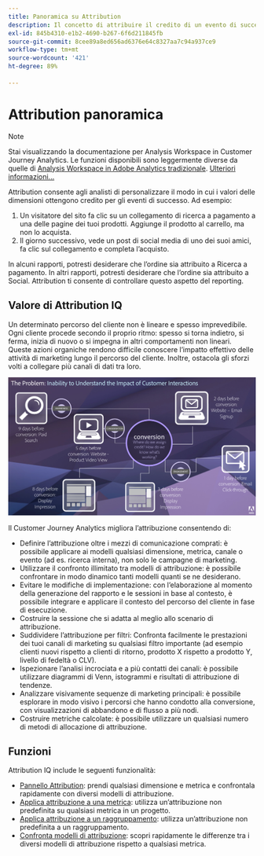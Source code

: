 ```yaml
---
title: Panoramica su Attribution
description: Il concetto di attribuire il credito di un evento di successo a più elementi dimensionali.
exl-id: 845b4310-e1b2-4690-b267-6f6d211845fb
source-git-commit: 8cee89a8ed656ad6376e64c8327aa7c94a937ce9
workflow-type: tm+mt
source-wordcount: '421'
ht-degree: 89%

---
```


# Attribution panoramica

>[!NOTE]
>
>Stai visualizzando la documentazione per Analysis Workspace in Customer Journey Analytics. Le funzioni disponibili sono leggermente diverse da quelle di [Analysis Workspace in Adobe Analytics tradizionale](https://experienceleague.adobe.com/docs/analytics/analyze/analysis-workspace/home.html). [Ulteriori informazioni...](/help/getting-started/cja-aa.md)

Attribution consente agli analisti di personalizzare il modo in cui i valori delle dimensioni ottengono credito per gli eventi di successo. Ad esempio:

1. Un visitatore del sito fa clic su un collegamento di ricerca a pagamento a una delle pagine dei tuoi prodotti. Aggiunge il prodotto al carrello, ma non lo acquista.
2. Il giorno successivo, vede un post di social media di uno dei suoi amici, fa clic sul collegamento e completa l’acquisto.

In alcuni rapporti, potresti desiderare che l’ordine sia attribuito a Ricerca a pagamento. In altri rapporti, potresti desiderare che l’ordine sia attribuito a Social. Attribution ti consente di controllare questo aspetto del reporting.

## Valore di Attribution IQ

Un determinato percorso del cliente non è lineare e spesso imprevedibile. Ogni cliente procede secondo il proprio ritmo: spesso si torna indietro, si ferma, inizia di nuovo o si impegna in altri comportamenti non lineari. Queste azioni organiche rendono difficile conoscere l’impatto effettivo delle attività di marketing lungo il percorso del cliente. Inoltre, ostacola gli sforzi volti a collegare più canali di dati tra loro.

![Problema di Attribution IQ](assets/attribution_iq_problem.png)

Il Customer Journey Analytics migliora l’attribuzione consentendo di:

* Definire l’attribuzione oltre i mezzi di comunicazione comprati: è possibile applicare ai modelli qualsiasi dimensione, metrica, canale o evento (ad es. ricerca interna), non solo le campagne di marketing.
* Utilizzare il confronto illimitato tra modelli di attribuzione: è possibile confrontare in modo dinamico tanti modelli quanti se ne desiderano.
* Evitare le modifiche di implementazione: con l’elaborazione al momento della generazione del rapporto e le sessioni in base al contesto, è possibile integrare e applicare il contesto del percorso del cliente in fase di esecuzione.
* Costruire la sessione che si adatta al meglio allo scenario di attribuzione.
* Suddividere l’attribuzione per filtri: Confronta facilmente le prestazioni dei tuoi canali di marketing su qualsiasi filtro importante (ad esempio clienti nuovi rispetto a clienti di ritorno, prodotto X rispetto a prodotto Y, livello di fedeltà o CLV).
* Ispezionare l’analisi incrociata e a più contatti dei canali: è possibile utilizzare diagrammi di Venn, istogrammi e risultati di attribuzione di tendenze.
* Analizzare visivamente sequenze di marketing principali: è possibile esplorare in modo visivo i percorsi che hanno condotto alla conversione, con visualizzazioni di abbandono e di flusso a più nodi.
* Costruire metriche calcolate: è possibile utilizzare un qualsiasi numero di metodi di allocazione di attribuzione.

## Funzioni

Attribution IQ include le seguenti funzionalità:

* [Pannello Attribution](../c-panels/attribution.md): prendi qualsiasi dimensione e metrica e confrontala rapidamente con diversi modelli di attribuzione.
* [Applica attribuzione a una metrica](/help/analysis-workspace/visualizations/freeform-table/column-row-settings/column-settings.md): utilizza un’attribuzione non predefinita su qualsiasi metrica in un progetto.
* [Applica attribuzione a un raggruppamento](/help/components/dimensions/t-breakdown-fa.md): utilizza un’attribuzione non predefinita a un raggruppamento.
* [Confronta modelli di attribuzione](/help/components/apply-create-metrics.md): scopri rapidamente le differenze tra i diversi modelli di attribuzione rispetto a qualsiasi metrica.
